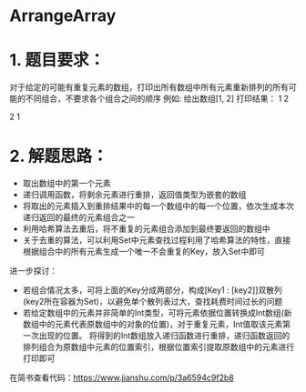 # ArrangeArray
# 1. 题目要求：
对于给定的可能有重复元素的数组，打印出所有数组中所有元素重新排列的所有可能的不同组合，不要求各个组合之间的顺序
例如:
给出数组[1, 2]
打印结果：
1 2

2 1

# 2. 解题思路：
- 取出数组中的第一个元素
- 递归调用函数，将剩余元素进行重排，返回值类型为嵌套的数组
- 将取出的元素插入到重排结果中的每一个数组中的每一个位置，依次生成本次递归返回的最终的元素组合之一
- 利用哈希算法去重后，将不重复的元素组合添加到最终要返回的数组中
- 关于去重的算法，可以利用Set中元素查找过程利用了哈希算法的特性，直接根据组合中的所有元素生成一个唯一不会重复的Key，放入Set中即可

进一步探讨：
- 若组合情况太多，可将上面的Key分成两部分，构成[Key1 : [key2]]双散列(key2所在容器为Set)，以避免单个散列表过大，查找耗费时间过长的问题
- 若给定数组中的元素并非简单的Int类型，可将元素依据位置转换成Int数组(新数组中的元素代表原数组中的对象的位置)，对于重复元素，Int值取该元素第一次出现的位置。 将得到的Int数组放入递归函数进行重排，递归函数返回的排列组合为原数组中元素的位置索引，根据位置索引提取原数组中的元素进行打印即可

在简书查看代码：https://www.jianshu.com/p/3a6594c9f2b8
